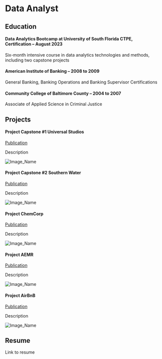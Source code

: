 # Data Analyst

## Education
#### Data Analytics Bootcamp at University of South Florida CTPE, Certification – August 2023
Six-month intensive course in data analytics technologies and methods, including two capstone projects

#### American Institute of Banking – 2008 to 2009
General Banking, Banking Operations and Banking Supervisor Certifications

#### Community College of Baltimore County – 2004 to 2007
Associate of Applied Science in Criminal Justice

## Projects
#### Project Capstone #1 Universal Studios
[Publication](https://)

Description

![Image_Name](image_path.jpeg)

#### Project Capstone #2 Southern Water
[Publication](https://)

Description

![Image_Name](image_path.jpeg)

#### Project ChemCorp
[Publication](https://)

Description

![Image_Name](image_path.jpeg)

#### Project AEMR
[Publication](https://)

Description

![Image_Name](image_path.jpeg)

#### Project AirBnB
[Publication](https://)

Description

![Image_Name](image_path.jpeg)

## Resume
Link to resume
